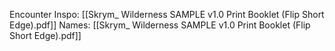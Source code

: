 Encounter Inspo: [[Skrym_ Wilderness SAMPLE v1.0 Print Booklet (Flip Short Edge).pdf]]
Names: [[Skrym_ Wilderness SAMPLE v1.0 Print Booklet (Flip Short Edge).pdf]]